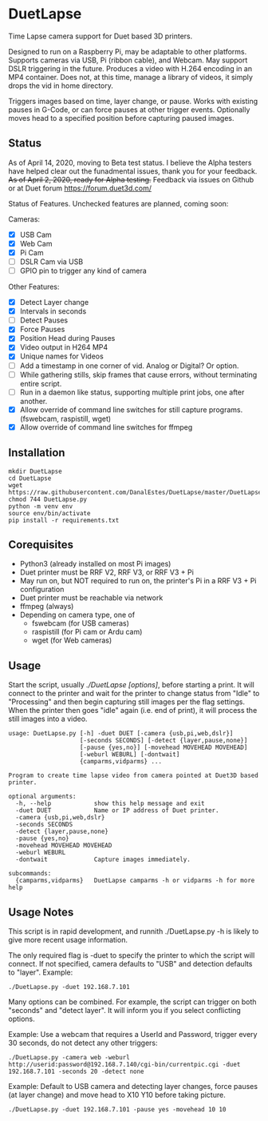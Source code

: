 # DuetLapse
Time Lapse camera support for Duet based 3D printers.

Designed to run on a Raspberry Pi, may be adaptable to other platforms. Supports cameras via USB, Pi (ribbon cable), and Webcam.  May support DSLR triggering in the future. Produces a video with H.264 encoding in an MP4 container. Does not, at this time, manage a library of videos, it simply drops the vid in home directory. 

Triggers images based on time, layer change, or pause.  Works with existing pauses in G-Code, or can force pauses at other trigger events. Optionally moves head to a specified position before capturing paused images. 

## Status

As of April 14, 2020, moving to Beta test status.  I believe the Alpha testers have helped clear out the funadmental issues, thank you for your feedback. ~~As of April 2, 2020, ready for Alpha testing.~~ Feedback via issues on Github or at Duet forum https://forum.duet3d.com/


Status of Features.  Unchecked features are planned, coming soon:

Cameras:
- [X] USB Cam
- [X] Web Cam
- [X] Pi Cam
- [ ] DSLR Cam via USB
- [ ] GPIO pin to trigger any kind of camera

Other Features:
- [X] Detect Layer change
- [X] Intervals in seconds
- [ ] Detect Pauses
- [X] Force Pauses
- [X] Position Head during Pauses
- [X] Video output in H264 MP4
- [X] Unique names for Videos
- [ ] Add a timestamp in one corner of vid. Analog or Digital? Or option. 
- [ ] While gathering stills, skip frames that cause errors, without terminating entire script. 
- [ ] Run in a daemon like status, supporting multiple print jobs, one after another. 
- [X] Allow override of command line switches for still capture programs. (fswebcam, raspistill, wget)
- [X] Allow override of command line switches for ffmpeg 

## Installation
```
mkdir DuetLapse
cd DuetLapse
wget https://raw.githubusercontent.com/DanalEstes/DuetLapse/master/DuetLapse.py
chmod 744 DuetLapse.py
python -m venv env
source env/bin/activate
pip install -r requirements.txt
```

## Corequisites 

* Python3 (already installed on most Pi images)
* Duet printer must be RRF V2, RRF V3, or RRF V3 + Pi
* May run on, but NOT required to run on, the printer's Pi in a RRF V3 + Pi configuration
* Duet printer must be reachable via network
* ffmpeg (always)
* Depending on camera type, one of
  * fswebcam (for USB cameras)
  * raspistill (for Pi cam or Ardu cam)
  * wget (for Web cameras)
  
## Usage

Start the script, usually *./DuetLapse \[options\]*, before starting a print.  It will connect to the printer and wait for the printer to change status from "Idle" to "Processing" and then begin capturing still images per the flag settings.  When the printer then goes "idle" again (i.e. end of print), it will process the still images into a video. 

```
usage: DuetLapse.py [-h] -duet DUET [-camera {usb,pi,web,dslr}]
                    [-seconds SECONDS] [-detect {layer,pause,none}]
                    [-pause {yes,no}] [-movehead MOVEHEAD MOVEHEAD]
                    [-weburl WEBURL] [-dontwait]
                    {camparms,vidparms} ...

Program to create time lapse video from camera pointed at Duet3D based
printer.

optional arguments:
  -h, --help            show this help message and exit
  -duet DUET            Name or IP address of Duet printer.
  -camera {usb,pi,web,dslr}
  -seconds SECONDS
  -detect {layer,pause,none}
  -pause {yes,no}
  -movehead MOVEHEAD MOVEHEAD
  -weburl WEBURL
  -dontwait             Capture images immediately.

subcommands:
  {camparms,vidparms}   DuetLapse camparms -h or vidparms -h for more help
```

## Usage Notes

This script is in rapid development, and runnith ./DuetLapse.py -h is likely to give more recent usage information. 

The only required flag is -duet to specify the printer to which the script will connect.  If not specified, camera defaults to "USB" and detection defaults to "layer". Example:
```
./DuetLapse.py -duet 192.168.7.101 
```

Many options can be combined.  For example, the script can trigger on both "seconds" and "detect layer". It will inform you if you select conflicting options. 

Example: Use a webcam that requires a UserId and Password, trigger every 30 seconds, do not detect any other triggers:
```
./DuetLapse.py -camera web -weburl http://userid:password@192.168.7.140/cgi-bin/currentpic.cgi -duet 192.168.7.101 -seconds 20 -detect none
```
Example: Default to USB camera and detecting layer changes, force pauses (at layer change) and move head to X10 Y10 before taking picture.
```
./DuetLapse.py -duet 192.168.7.101 -pause yes -movehead 10 10
```


  

